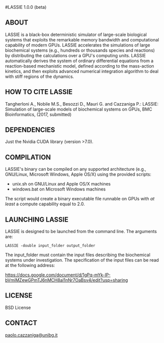 #LASSIE 1.0.0 (beta)

## ABOUT

LASSIE is a black-box deterministic simulator of large-scale biological systems that exploits the remarkable memory bandwidth and computational capability of modern GPUs. 
LASSIE accelerates the simulations of large biochemical systems (e.g., hundreds or thousands species and reactions) by distributing the calculations over a GPU's computing units.
LASSIE automatically derives the system of ordinary differential equations from a reaction-based mechanistic model, defined according to the mass-action kinetics, and then exploits advanced numerical integration algorithm to deal with stiff regions of the dynamics.

## HOW TO CITE LASSIE

Tangherloni A., Nobile M.S., Besozzi D., Mauri G. and Cazzaniga P.: LASSIE: Simulation of large-scale models of biochemical systems on GPUs, BMC Bioinformatics, (2017, submitted)


## DEPENDENCIES

Just the Nvidia CUDA library (version >7.0).


##  COMPILATION

LASSIE's binary can be compiled on any supported architecture (e.g., GNU/Linux, Microsoft Windows, Apple OS/X) using the provided scripts:
- unix.sh on GNU/Linux and Apple OS/X machines
- windows.bat on Microsoft Windows machines

The script would create a binary executable file runnable on GPUs with _at least_ a compute capability equal to 2.0. 


## LAUNCHING LASSIE

LASSIE is designed to be launched from the command line. The arguments are: 

`LASSIE -double input_folder output_folder`

The input_folder must contain the input files describing the biochemical systems under investigation. The specification of the input files can be read at the following address:

https://docs.google.com/document/d/1gPq-mYk-IP-bVmiMZewGPmTJ6nMCH8al1nNr7OaBsv4/edit?usp=sharing

## LICENSE

BSD License


## CONTACT 

paolo.cazzaniga@unibg.it
